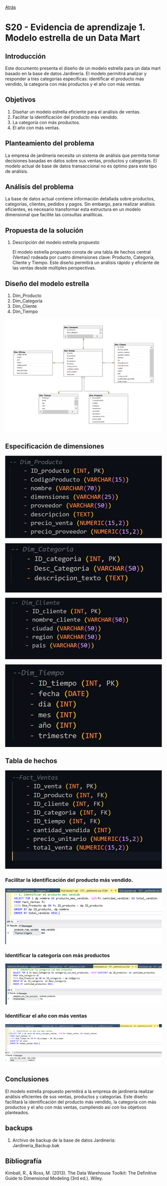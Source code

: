 [Atrás](../readme.md)

# S20 - Evidencia de aprendizaje 1. Modelo estrella de un Data Mart

## Introducción

Este documento presenta el diseño de un modelo estrella para un data mart basado en la base de datos Jardinería. El modelo permitirá analizar y responder a tres categorías específicas: identificar el producto más vendido, la categoría con más productos y el año con más ventas.

## Objetivos

1. Diseñar un modelo estrella eficiente para el análisis de ventas.
2. Facilitar la identificación del producto más vendido.
3. La categoría con más productos.
4. El año con más ventas.


## Planteamiento del problema

La empresa de jardinería necesita un sistema de análisis que permita tomar decisiones basadas en datos sobre sus ventas, productos y categorías. El modelo actual de base de datos transaccional no es óptimo para este tipo de análisis.

## Análisis del problema

La base de datos actual contiene información detallada sobre productos, categorías, clientes, pedidos y pagos. Sin embargo, para realizar análisis eficientes, es necesario transformar esta estructura en un modelo dimensional que facilite las consultas analíticas.

## Propuesta de la solución

1. Descripción del modelo estrella propuesto

    El modelo estrella propuesto consta de una tabla de hechos central (Ventas) rodeada por cuatro dimensiones clave: Producto, Categoría, Cliente y Tiempo. Este diseño permitirá un análisis rápido y eficiente de las ventas desde múltiples perspectivas.


## Diseño del modelo estrella

1. Dim_Producto
2. Dim_Categoria
3. Dim_Cliente
4. Dim_Tiempo


![alt text](.img/image.png)

## Especificación de dimensiones

![alt text](.img/image-1.png)

![alt text](.img/image-2.png)

![alt text](.img/image-3.png)


![alt text](.img/image-4.png)

## Tabla de hechos

![alt text](.img/image-5.png)


### Facilitar la identificación del producto más vendido.

![alt text](.img/image-6.png)


### Identificar la categoría con más productos

![alt text](.img/image-7.png)

### Identificar el año con más ventas

![alt text](.img/image-8.png)


## Conclusiones

El modelo estrella propuesto permitirá a la empresa de jardinería realizar análisis eficientes de sus ventas, productos y categorías. Este diseño facilitará la identificación del producto más vendido, la categoría con más productos y el año con más ventas, cumpliendo así con los objetivos planteados.

## backups

1. Archivo de backup de la base de datos Jardinería: Jardineria_Backup.bak



## Bibliografía

Kimball, R., & Ross, M. (2013). The Data Warehouse Toolkit: The Definitive Guide to Dimensional Modeling (3rd ed.). Wiley.
